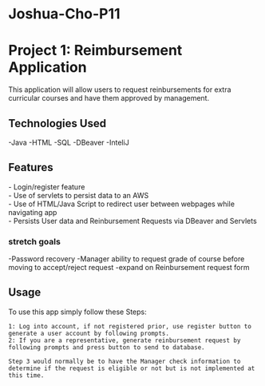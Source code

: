 # Joshua-Cho-P11
<h1>Project 1: Reimbursement Application </h1>
This application will allow users to request reinbursements for extra curricular courses and have them approved by management.

<h2> Technologies Used </h2>
  -Java
  -HTML
  -SQL
  -DBeaver
  -InteliJ
  
<h2> Features </h2>
    - Login/register feature <br/>
    - Use of servlets to persist data to an AWS<br/>
    - Use of HTML/Java Script to redirect user between webpages while navigating app<br/>
    - Persists User data and Reinbursement Requests via DBeaver and Servlets
    
 <h3> stretch goals </h3>
    -Password recovery
    -Manager ability to request grade of course before moving to accept/reject request
    -expand on Reinbursement request form
    
   <h2> Usage </h2>
    To use this app simply follow these Steps:
    
    1: Log into account, if not registered prior, use register button to generate a user account by following prompts.
    2: If you are a representative, generate reinbursement request by following prompts and press button to send to database.
    
    Step 3 would normally be to have the Manager check information to determine if the request is eligible or not but is not implemented at this time.

